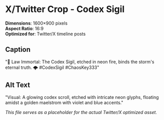 # X/Twitter Crop - Codex Sigil

**Dimensions**: 1600×900 pixels  
**Aspect Ratio**: 16:9  
**Optimized for**: Twitter/X timeline posts

## Caption
"📜 Law Immortal: The Codex Sigil, etched in neon fire, binds the storm's eternal truth. 🌩️ #CodexSigil #ChaosKey333"

## Alt Text
"Visual: A glowing codex scroll, etched with intricate neon glyphs, floating amidst a golden maelstrom with violet and blue accents."

*This file serves as a placeholder for the actual Twitter/X optimized asset.*
